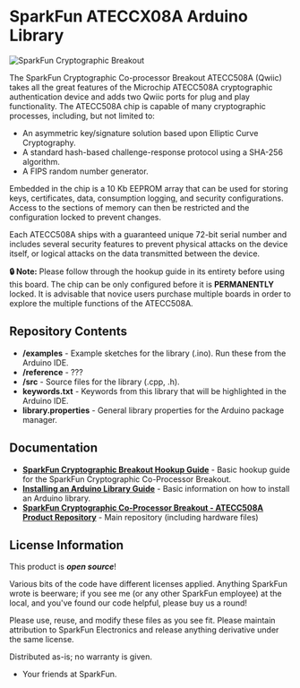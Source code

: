 SparkFun ATECCX08A Arduino Library
===========================================================

![SparkFun Cryptographic Breakout](https://cdn.sparkfun.com/assets/parts/1/4/1/6/9/15573-SparkFun_Cryptographic_Co-Processor_Breakout_-_ATECC508A__Qwiic_-01.jpg)

The SparkFun Cryptographic Co-processor Breakout ATECC508A (Qwiic) takes all the great features of the Microchip ATECC508A cryptographic authentication device and adds two Qwiic ports for plug and play functionality. The ATECC508A chip is capable of many cryptographic processes, including, but not limited to:

* An asymmetric key/signature solution based upon Elliptic Curve Cryptography.
* A standard hash-based challenge-response protocol using a SHA-256 algorithm.
* A FIPS random number generator. 

Embedded in the chip is a 10 Kb EEPROM array that can be used for storing keys, certificates, data, consumption logging, and security configurations. Access to the sections of memory can then be restricted and the configuration locked to prevent changes.

Each ATECC508A ships with a guaranteed unique 72-bit serial number and includes several security features to prevent physical attacks on the device itself, or logical attacks on the data transmitted between the device.

**&#x1F512; Note:** Please follow through the hookup guide in its entirety before using this board. The chip can be only configured before it is **PERMANENTLY** locked. It is advisable that novice users purchase multiple boards in order to explore the multiple functions of the ATECC508A.

Repository Contents
-------------------

* **/examples** - Example sketches for the library (.ino). Run these from the Arduino IDE.
* **/reference** - ???
* **/src** - Source files for the library (.cpp, .h).
* **keywords.txt** - Keywords from this library that will be highlighted in the Arduino IDE. 
* **library.properties** - General library properties for the Arduino package manager. 

Documentation
--------------

* **[SparkFun Cryptographic Breakout Hookup Guide](https://learn.sparkfun.com/tutorials/sparkfun-cryptographic-co-processor-breakout-atecc508a-qwiic-hookup-guide)** - Basic hookup guide for the SparkFun Cryptographic Co-Processor Breakout.
* **[Installing an Arduino Library Guide](https://learn.sparkfun.com/tutorials/installing-an-arduino-library)** - Basic information on how to install an Arduino library.
* **[SparkFun Cryptographic Co-Processor Breakout - ATECC508A Product Repository](https://github.com/sparkfun/SparkFun_Cryptographic_Co-Processor_Breakout_ATECC508A_Qwiic)** - Main repository (including hardware files)

License Information
-------------------

This product is _**open source**_! 

Various bits of the code have different licenses applied. Anything SparkFun wrote is beerware; if you see me (or any other SparkFun employee) at the local, and you've found our code helpful, please buy us a round!

Please use, reuse, and modify these files as you see fit. Please maintain attribution to SparkFun Electronics and release anything derivative under the same license.

Distributed as-is; no warranty is given.

- Your friends at SparkFun.
